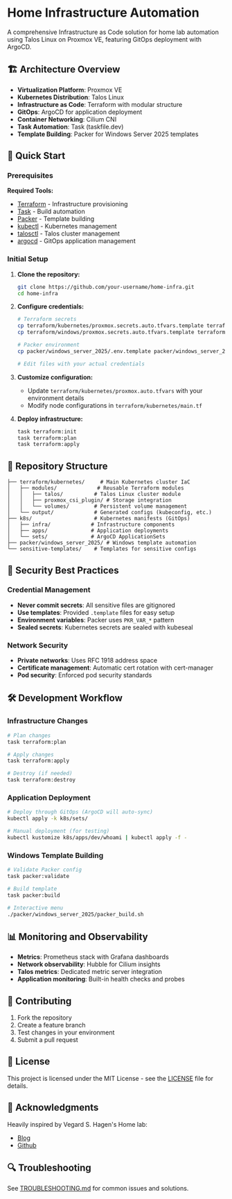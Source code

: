 # Home Infrastructure Automation

A comprehensive Infrastructure as Code solution for home lab automation using Talos Linux on Proxmox VE, featuring GitOps deployment with ArgoCD.

## 🏗️ Architecture Overview

- **Virtualization Platform**: Proxmox VE
- **Kubernetes Distribution**: Talos Linux
- **Infrastructure as Code**: Terraform with modular structure
- **GitOps**: ArgoCD for application deployment
- **Container Networking**: Cilium CNI
- **Task Automation**: Task (taskfile.dev)
- **Template Building**: Packer for Windows Server 2025 templates

## 🚀 Quick Start

### Prerequisites

**Required Tools:**
- [Terraform](https://www.terraform.io/) - Infrastructure provisioning
- [Task](https://taskfile.dev/) - Build automation
- [Packer](https://www.packer.io/) - Template building
- [kubectl](https://kubernetes.io/docs/tasks/tools/) - Kubernetes management
- [talosctl](https://www.talos.dev/v1.9/introduction/getting-started/) - Talos cluster management
- [argocd](https://argo-cd.readthedocs.io/en/stable/cli_installation/) - GitOps application management

### Initial Setup

1. **Clone the repository:**
   ```bash
   git clone https://github.com/your-username/home-infra.git
   cd home-infra
   ```

2. **Configure credentials:**
   ```bash
   # Terraform secrets
   cp terraform/kubernetes/proxmox.secrets.auto.tfvars.template terraform/kubernetes/proxmox.secrets.auto.tfvars
   cp terraform/windows/proxmox.secrets.auto.tfvars.template terraform/windows/proxmox.secrets.auto.tfvars

   # Packer environment
   cp packer/windows_server_2025/.env.template packer/windows_server_2025/.env

   # Edit files with your actual credentials
   ```

3. **Customize configuration:**
   - Update `terraform/kubernetes/proxmox.auto.tfvars` with your environment details
   - Modify node configurations in `terraform/kubernetes/main.tf`

4. **Deploy infrastructure:**
   ```bash
   task terraform:init
   task terraform:plan
   task terraform:apply
   ```

## 📁 Repository Structure

```
├── terraform/kubernetes/     # Main Kubernetes cluster IaC
│   ├── modules/             # Reusable Terraform modules
│   │   ├── talos/          # Talos Linux cluster module
│   │   ├── proxmox_csi_plugin/ # Storage integration
│   │   └── volumes/        # Persistent volume management
│   └── output/             # Generated configs (kubeconfig, etc.)
├── k8s/                    # Kubernetes manifests (GitOps)
│   ├── infra/             # Infrastructure components
│   ├── apps/              # Application deployments
│   └── sets/              # ArgoCD ApplicationSets
├── packer/windows_server_2025/ # Windows template automation
└── sensitive-templates/    # Templates for sensitive configs
```

## 🔐 Security Best Practices

### Credential Management
- **Never commit secrets**: All sensitive files are gitignored
- **Use templates**: Provided `.template` files for easy setup
- **Environment variables**: Packer uses `PKR_VAR_*` pattern
- **Sealed secrets**: Kubernetes secrets are sealed with kubeseal

### Network Security
- **Private networks**: Uses RFC 1918 address space
- **Certificate management**: Automatic cert rotation with cert-manager
- **Pod security**: Enforced pod security standards

## 🛠️ Development Workflow

### Infrastructure Changes
```bash
# Plan changes
task terraform:plan

# Apply changes
task terraform:apply

# Destroy (if needed)
task terraform:destroy
```

### Application Deployment
```bash
# Deploy through GitOps (ArgoCD will auto-sync)
kubectl apply -k k8s/sets/

# Manual deployment (for testing)
kubectl kustomize k8s/apps/dev/whoami | kubectl apply -f -
```

### Windows Template Building
```bash
# Validate Packer config
task packer:validate

# Build template
task packer:build

# Interactive menu
./packer/windows_server_2025/packer_build.sh
```

## 📊 Monitoring and Observability

- **Metrics**: Prometheus stack with Grafana dashboards
- **Network observability**: Hubble for Cilium insights
- **Talos metrics**: Dedicated metric server integration
- **Application monitoring**: Built-in health checks and probes

## 🤝 Contributing

1. Fork the repository
2. Create a feature branch
3. Test changes in your environment
4. Submit a pull request

## 📄 License

This project is licensed under the MIT License - see the [LICENSE](LICENSE) file for details.

## 🙏 Acknowledgments

Heavily inspired by Vegard S. Hagen's Home lab:
- [Blog](https://blog.stonegarden.dev/articles/2024/08/talos-proxmox-tofu/)
- [Github](https://github.com/vehagn/homelab)

## 🔍 Troubleshooting

See [TROUBLESHOOTING.md](TROUBLESHOOTING.md) for common issues and solutions.
